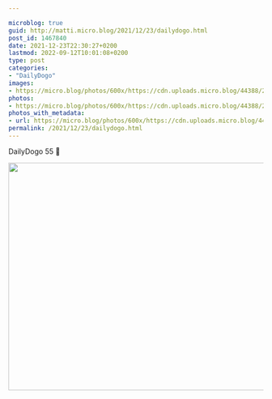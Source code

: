 ```yaml
---

microblog: true
guid: http://matti.micro.blog/2021/12/23/dailydogo.html
post_id: 1467840
date: 2021-12-23T22:30:27+0200
lastmod: 2022-09-12T10:01:08+0200
type: post
categories:
- "DailyDogo"
images:
- https://micro.blog/photos/600x/https://cdn.uploads.micro.blog/44388/2021/967fe17580.jpg
photos:
- https://micro.blog/photos/600x/https://cdn.uploads.micro.blog/44388/2021/967fe17580.jpg
photos_with_metadata:
- url: https://micro.blog/photos/600x/https://cdn.uploads.micro.blog/44388/2021/967fe17580.jpg
permalink: /2021/12/23/dailydogo.html
---
```

DailyDogo 55 🐶

<img src="/media/uploads/2021/967fe17580.jpg" width="600" height="450" alt="" />
